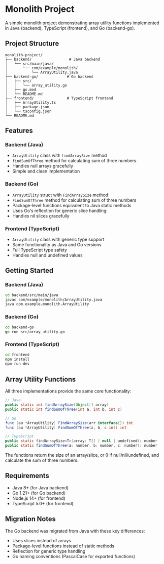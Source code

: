 # Monolith Project

A simple monolith project demonstrating array utility functions implemented in Java (backend), TypeScript (frontend), and Go (backend-go).

## Project Structure

```
monolith-project/
├── backend/                 # Java backend
│   └── src/main/java/
│       └── com/example/monolith/
│           └── ArrayUtility.java
├── backend-go/             # Go backend
│   ├── src/
│   │   └── array_utility.go
│   ├── go.mod
│   └── README.md
├── frontend/               # TypeScript frontend
│   ├── ArrayUtility.ts
│   ├── package.json
│   └── tsconfig.json
└── README.md
```

## Features

### Backend (Java)
- `ArrayUtility` class with `findArraySize` method
- `findSumOfThree` method for calculating sum of three numbers
- Handles null arrays gracefully
- Simple and clean implementation

### Backend (Go)
- `ArrayUtility` struct with `FindArraySize` method
- `FindSumOfThree` method for calculating sum of three numbers
- Package-level functions equivalent to Java static methods
- Uses Go's reflection for generic slice handling
- Handles nil slices gracefully

### Frontend (TypeScript)
- `ArrayUtility` class with generic type support
- Same functionality as Java and Go versions
- Full TypeScript type safety
- Handles null and undefined values

## Getting Started

### Backend (Java)
```bash
cd backend/src/main/java
javac com/example/monolith/ArrayUtility.java
java com.example.monolith.ArrayUtility
```

### Backend (Go)
```bash
cd backend-go
go run src/array_utility.go
```

### Frontend (TypeScript)
```bash
cd frontend
npm install
npm run dev
```

## Array Utility Functions

All three implementations provide the same core functionality:

```java
// Java
public static int findArraySize(Object[] array)
public static int findSumOfThree(int a, int b, int c)

// Go
func (au *ArrayUtility) FindArraySize(arr interface{}) int
func (au *ArrayUtility) FindSumOfThree(a, b, c int) int

// TypeScript
public static findArraySize<T>(array: T[] | null | undefined): number
public static findSumOfThree(a: number, b: number, c: number): number
```

The functions return the size of an array/slice, or 0 if null/nil/undefined, and calculate the sum of three numbers.

## Requirements

- Java 8+ (for Java backend)
- Go 1.21+ (for Go backend)
- Node.js 14+ (for frontend)
- TypeScript 5.0+ (for frontend)

## Migration Notes

The Go backend was migrated from Java with these key differences:
- Uses slices instead of arrays
- Package-level functions instead of static methods
- Reflection for generic type handling
- Go naming conventions (PascalCase for exported functions)
